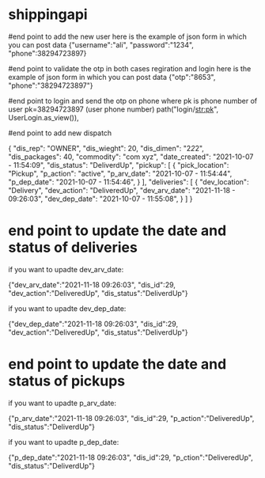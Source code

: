 # shippingapi


#end point to add the new user
here is the example of json form in which you can post data 
{"username":"ali",
"password":"1234",
"phone":38294723897}

#end point to validate the otp in both cases regiration and login
here is the example of json form in which you can post data 
{"otp":"8653",
"phone":"38294723897"}

 #end point to login and send the otp on phone where pk is phone number of user
 pk=38294723897 (user phone number)
 path("login/<str:pk>", UserLogin.as_view()),
 
 
 #end point to add new dispatch
 
 {
   "dis_rep": "OWNER",
    "dis_wieght": 20,
    "dis_dimen": "2*2*2",
    "dis_packages": 40,
    "commodity": "com xyz",
    "date_created": "2021-10-07 - 11:54:09",
    "dis_status": "DeliverdUp",
    "pickup": [
        {
            "pick_location": "Pickup",
            "p_action": "active",
            "p_arv_date": "2021-10-07 - 11:54:44",
            "p_dep_date": "2021-10-07 - 11:54:46",
        }
    ],
    "deliveries": [
        {
            "dev_location": "Delivery",
            "dev_action": "DeliveredUp",
            "dev_arv_date": "2021-11-18 - 09:26:03",
            "dev_dep_date": "2021-10-07 - 11:55:08",
        }
    ]
}




# end point to update the date and status of deliveries

if you want to upadte dev_arv_date:

{"dev_arv_date":"2021-11-18 09:26:03",
"dis_id":29,
"dev_action":"DeliveredUp",
"dis_status":"DeliverdUp"}

if you want to upadte dev_dep_date:

{"dev_dep_date":"2021-11-18 09:26:03",
"dis_id":29,
"dev_action":"DeliveredUp",
"dis_status":"DeliverdUp"}


# end point to update the date and status of pickups

if you want to upadte p_arv_date:

{"p_arv_date":"2021-11-18 09:26:03",
"dis_id":29,
"p_action":"DeliveredUp",
"dis_status":"DeliverdUp"}

if you want to upadte p_dep_date:

{"p_dep_date":"2021-11-18 09:26:03",
"dis_id":29,
"p_ction":"DeliveredUp",
"dis_status":"DeliverdUp"}




